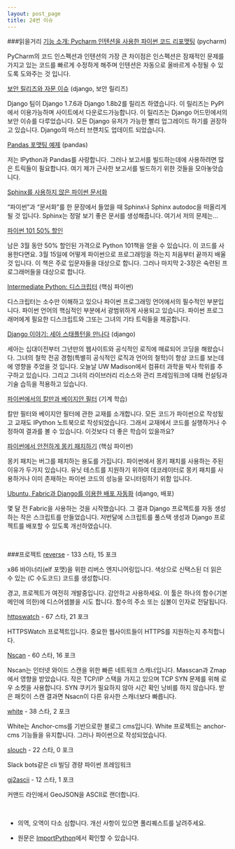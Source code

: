 ```yaml
---
layout: post_page
title: 24번 이슈
---
```


###읽을거리
<a href="http://mandrillapp.com/track/click/30273974/feedproxy.google.com?p=eyJzIjoiZWxpY01paUxTOGxaQmVwSmZPZl82NGF0czFzIiwidiI6MSwicCI6IntcInVcIjozMDI3Mzk3NCxcInZcIjoxLFwidXJsXCI6XCJodHRwOlxcXC9cXFwvZmVlZHByb3h5Lmdvb2dsZS5jb21cXFwvfnJcXFwvUHljaGFybVxcXC9-M1xcXC95d0M3ZmtpNmF2VVxcXC9cIixcImlkXCI6XCIyMGJhZmIyNzIwZGI0ZTE4YjA5ZDNkNGNmNjNlMDZkZFwiLFwidXJsX2lkc1wiOltcImJiYTlkNGQ1OWI0MjM3MDUzZTk3MWVhZDRiOTRkNGRkOGM0ZmVjYjBcIl19In0" target="_blank">기능 소개: Pycharm 인텐션을 사용한 파이썬 코드 리포맷팅</a> (pycharm)

PyCharm의 코드 인스펙션과 인텐션의 가장 큰 차이점은 인스펙션은 잠재적인 문제를 가지고 있는 코드를 빠르게 수정하게 해주며 인텐션은 자동으로 올바르게 수정될 수 있도록 도와주는 것 입니다.

<a href="http://mandrillapp.com/track/click/30273974/www.djangoproject.com?p=eyJzIjoiaUw3WWF1WUZKdHVaay1nbEMwVjhaMktaUEE4IiwidiI6MSwicCI6IntcInVcIjozMDI3Mzk3NCxcInZcIjoxLFwidXJsXCI6XCJodHRwczpcXFwvXFxcL3d3dy5kamFuZ29wcm9qZWN0LmNvbVxcXC93ZWJsb2dcXFwvMjAxNVxcXC9tYXJcXFwvMDlcXFwvc2VjdXJpdHktcmVsZWFzZXNcXFwvXCIsXCJpZFwiOlwiMjBiYWZiMjcyMGRiNGUxOGIwOWQzZDRjZjYzZTA2ZGRcIixcInVybF9pZHNcIjpbXCIzMTllMmRjYTRmNzJmOTQ3ODM3MWJjMjZkNGI3Y2IwM2I1ODJmMmJiXCJdfSJ9" target="_blank">보안 릴리즈와 자문 이슈</a> (django, 보안 릴리즈)

Django 팀이 Django 1.7.6과 Django 1.8b2를 릴리즈 하였습니다. 이 릴리즈는 PyPI에서 이용가능하며 사이트에서 다운로드가능합니다. 이 릴리즈는 Django 어드민에서의 보안 이슈를 다루었습니다. 모든 Django 유저가 가능한 빨리 업그레이드 하기를 권장하고 있습니다. Django의 마스터 브랜치도 업데이트 되었습니다.

<a href="http://mandrillapp.com/track/click/30273974/blog.henryhhammond.com?p=eyJzIjoiaW0xNXdVZHJJNlFibjA0cHozOHZfTGVjS1NRIiwidiI6MSwicCI6IntcInVcIjozMDI3Mzk3NCxcInZcIjoxLFwidXJsXCI6XCJodHRwOlxcXC9cXFwvYmxvZy5oZW5yeWhoYW1tb25kLmNvbVxcXC9wYW5kYXMtZm9ybWF0dGluZy1zbmlwcGV0c1xcXC9cIixcImlkXCI6XCIyMGJhZmIyNzIwZGI0ZTE4YjA5ZDNkNGNmNjNlMDZkZFwiLFwidXJsX2lkc1wiOltcIjc1MGQwMGE5MmI5MDA2NzFhYzBhZWU4MmRlNzc3MmRjNTBjNGI2ZTFcIl19In0" target="_blank">Pandas 포맷팅 예제</a> (pandas)

저는 IPython과 Pandas를 사랑합니다. 그러나 보고서를 빌드하는데에 사용하려면 많은 트릭들이 필요합니다. 여기 제가 근사한 보고서를 빌드하기 위한 것들을 모아놓앗습니다.

<a href="http://mandrillapp.com/track/click/30273974/evennia.blogspot.com?p=eyJzIjoiOXFvVnJac0U4X1JpdmV4blpwUnk2NWZLSkNrIiwidiI6MSwicCI6IntcInVcIjozMDI3Mzk3NCxcInZcIjoxLFwidXJsXCI6XCJodHRwOlxcXC9cXFwvZXZlbm5pYS5ibG9nc3BvdC5jb21cXFwvMjAxNVxcXC8wM1xcXC9kb2N1bWVudGluZy1weXRob24td2l0aG91dC1zcGhpbnguaHRtbFwiLFwiaWRcIjpcIjIwYmFmYjI3MjBkYjRlMThiMDlkM2Q0Y2Y2M2UwNmRkXCIsXCJ1cmxfaWRzXCI6W1wiMmJiOWNiZjIwYzM1Zjk2YjViOWYxNTgwZGNkMmM4OWIxOTc1MjRjNFwiXX0ifQ" target="_blank">Sphinx를 사용하지 않은 파이썬 문서화</a>

“파이썬”과 “문서화”를 한 문장에서 들었을 때 Sphinx나 Sphinx autodoc을 떠올리게 될 것 입니다. Sphinx는 정말 보기 좋은 문서를 생성해줍니다. 여기서 저의 문제는…

<a href="http://mandrillapp.com/track/click/30273974/feedproxy.google.com?p=eyJzIjoiRl9xMUdjcDJPZGEyd0ZYSzd4Rk1GclU0QXo0IiwidiI6MSwicCI6IntcInVcIjozMDI3Mzk3NCxcInZcIjoxLFwidXJsXCI6XCJodHRwOlxcXC9cXFwvZmVlZHByb3h5Lmdvb2dsZS5jb21cXFwvfnJcXFwvVGhlTW91c2VWc1RoZVB5dGhvblxcXC9-M1xcXC95VTVveURVc3JLc1xcXC9cIixcImlkXCI6XCIyMGJhZmIyNzIwZGI0ZTE4YjA5ZDNkNGNmNjNlMDZkZFwiLFwidXJsX2lkc1wiOltcIjhjYmEzMDZiMzM0YTRiM2FjMzgyMjdjMjExM2E5NWU4ZGYxODI3NGVcIl19In0" target="_blank">파이썬 101 50% 할인</a>

남은 3월 동안 50% 할인된 가격으로 Python 101책을 얻을 수 있습니다. 이 코드를 사용한다면요. 3월 15일에 어떻게 파이썬으로 프로그래밍을 하는지 처음부터 끝까지 배울 것 입니다. 이 책은 주로 입문자들을 대상으로 합니다. 그러나 마지막 2-3장은 숙련된 프로그래머들을 대상으로 합니다.

<a href="http://mandrillapp.com/track/click/30273974/intermediatepythonista.com?p=eyJzIjoiZ1E2cjR2MXpTekowUEdPWDRpZ2VGN1FfUVFvIiwidiI6MSwicCI6IntcInVcIjozMDI3Mzk3NCxcInZcIjoxLFwidXJsXCI6XCJodHRwOlxcXC9cXFwvaW50ZXJtZWRpYXRlcHl0aG9uaXN0YS5jb21cXFwvY2xhc3Nlcy1hbmQtb2JqZWN0cy1paS1kZXNjcmlwdG9yc1wiLFwiaWRcIjpcIjIwYmFmYjI3MjBkYjRlMThiMDlkM2Q0Y2Y2M2UwNmRkXCIsXCJ1cmxfaWRzXCI6W1wiN2Q1Y2VhZGUzNmQ0ZDBjY2FhNTBkNjQwNTg1YjFjZjZhNmM4MDRhOFwiXX0ifQ" target="_blank">Intermediate Python: 디스크립터</a> (핵심 파이썬)

디스크립터는 소수만 이해하고 있으나 파이썬 프로그래밍 언어에서의 필수적인 부분입니다. 파이썬 언어의 핵심적인 부분에서 광범위하게 사용되고 있습니다. 파이썬 프로그래머에게 필요한 디스크립트와 그또는 그녀의 기타 트릭들을 제공합니다.

<a href="http://mandrillapp.com/track/click/30273974/blog.djangogirls.org?p=eyJzIjoiUHJaZ1NEeGlySWpSbXhZcUhPaVYzZF90eFJrIiwidiI6MSwicCI6IntcInVcIjozMDI3Mzk3NCxcInZcIjoxLFwidXJsXCI6XCJodHRwOlxcXC9cXFwvYmxvZy5kamFuZ29naXJscy5vcmdcXFwvcG9zdFxcXC8xMTMxNzA5MTk1MjhcXFwveW91ci1kamFuZ28tc3RvcnktbWVldC1jZWEtc3RhcGxldG9uXCIsXCJpZFwiOlwiMjBiYWZiMjcyMGRiNGUxOGIwOWQzZDRjZjYzZTA2ZGRcIixcInVybF9pZHNcIjpbXCJhYmFkYjFlODJlNDdmYjZiNTJkNjMzNmU1NDRkMzkwNDEwYjk1NjM0XCJdfSJ9" target="_blank">Django 이야기: 세아 스태플턴을 만나다</a> (django)

세아는 십대이전부터 그년만의 웹사이트와 공식적인 로직에 매료되어 코딩을 해왔습니다. 그녀의 철학 전공 경험(특별히 공식적인 로직과 언어의 철학)이 항상 코드를 보는데에 영향을 주었을 것 입니다. 오늘날 UW Madison에서 컴퓨터 과학을 박사 학위를 추구하고 있습니다. 그리고 그녀의 라이브러리 리소스와 관리 프레임워크에 대해 컨설팅과 기술 습득을 적용하고 있습니다.

<a href="http://mandrillapp.com/track/click/30273974/nbviewer.ipython.org?p=eyJzIjoib2RMZ0F3MFVxMnJLUnNCWnp3MnZEczROT01NIiwidiI6MSwicCI6IntcInVcIjozMDI3Mzk3NCxcInZcIjoxLFwidXJsXCI6XCJodHRwOlxcXC9cXFwvbmJ2aWV3ZXIuaXB5dGhvbi5vcmdcXFwvZ2l0aHViXFxcL3JsYWJiZVxcXC9LYWxtYW4tYW5kLUJheWVzaWFuLUZpbHRlcnMtaW4tUHl0aG9uXFxcL2Jsb2JcXFwvbWFzdGVyXFxcL3RhYmxlX29mX2NvbnRlbnRzLmlweW5iXCIsXCJpZFwiOlwiMjBiYWZiMjcyMGRiNGUxOGIwOWQzZDRjZjYzZTA2ZGRcIixcInVybF9pZHNcIjpbXCJlYjJmZWRmYWIxNmYwZjRlYzRiNWMyN2M2NDljMDI0OGI0ZDI2NGNjXCJdfSJ9" target="_blank">파이썬에서의 칼만과 베이지안 필터</a> (기계 학습)

칼만 필터와 베이지안 필터에 관한 교재를 소개합니다. 모든 코드가 파이썬으로 작성됬고 교재도 IPython 노트북으로 작성되었습니다. 그래서 교재에서 코드를 실행하거나 수정하여 결과를 볼 수 있습니다. 이것보다 더 좋은 학습이 있을까요?

<a href="http://mandrillapp.com/track/click/30273974/blog.dscpl.com.au?p=eyJzIjoibVJGdmdTRkdkbWc5ZGNWVmV2Z3RfR1B0YzFFIiwidiI6MSwicCI6IntcInVcIjozMDI3Mzk3NCxcInZcIjoxLFwidXJsXCI6XCJodHRwOlxcXC9cXFwvYmxvZy5kc2NwbC5jb20uYXVcXFwvMjAxNVxcXC8wM1xcXC9zYWZlbHktYXBwbHlpbmctbW9ua2V5LXBhdGNoZXMtaW4tcHl0aG9uLmh0bWxcIixcImlkXCI6XCIyMGJhZmIyNzIwZGI0ZTE4YjA5ZDNkNGNmNjNlMDZkZFwiLFwidXJsX2lkc1wiOltcIjhlZDQ0ZjE5NTU1YmI0MmJhMGY3MzQ5ZDNiNDQxMjRhODNiYzhjN2ZcIl19In0" target="_blank">파이썬에서 안전하게 몽키 패치하기</a> (핵심 파이썬)

몽키 패치는 버그를 패치하는 용도를 가집니다. 파이썬에서 몽키 패치를 사용하는 주된 이유가 두가지 있습니다. 유닛 테스트를 지원하기 위하여 데코레이터로 몽키 패치를 사용하거나 이미 존재하는 파이썬 코드의 성능을 모니터링하기 위함 입니다.

<a href="http://mandrillapp.com/track/click/30273974/ilian.io?p=eyJzIjoiMjYzN3FJYzRubFgxa3JhVklBSmUtbFdCQWs0IiwidiI6MSwicCI6IntcInVcIjozMDI3Mzk3NCxcInZcIjoxLFwidXJsXCI6XCJodHRwOlxcXC9cXFwvaWxpYW4uaW9cXFwvYXV0b21hdGVkLWRlcGxveW1lbnQtd2l0aC11YnVudHUtZmFicmljLWFuZC1kamFuZ29cXFwvXCIsXCJpZFwiOlwiMjBiYWZiMjcyMGRiNGUxOGIwOWQzZDRjZjYzZTA2ZGRcIixcInVybF9pZHNcIjpbXCJmNzk0MDIwZGEyZDcxZDJmOTczMGFlOWJmMWNjNWJlMGVlYWMzMTkwXCJdfSJ9" target="_blank">Ubuntu, Fabric과 Django를 이용한 배포 자동화</a> (django, 배포)

몇 달 전 Fabric을 사용하는 것을 시작했습니다. 그 결과 Django 프로젝트를 자동 생성하는 작은 스크립트를 만들었습니다. 저번달에 스크립트를 풀스택 생성과 Django 프로젝트를 배포할 수 있도록 개선하였습니다.

<br />

###프로젝트
<a href="http://mandrillapp.com/track/click/30273974/github.com?p=eyJzIjoiSzl6N2k3RFk2Wm9oa3BfSUphM2pXYW9HNXM4IiwidiI6MSwicCI6IntcInVcIjozMDI3Mzk3NCxcInZcIjoxLFwidXJsXCI6XCJodHRwczpcXFwvXFxcL2dpdGh1Yi5jb21cXFwvam9lbHB4XFxcL3JldmVyc2VcIixcImlkXCI6XCIyMGJhZmIyNzIwZGI0ZTE4YjA5ZDNkNGNmNjNlMDZkZFwiLFwidXJsX2lkc1wiOltcIjJjM2M5YzE1NTYyZTBmYTcyY2Q0ZWE1NjUyMDgxZjE1OWM2NTUyMWZcIl19In0" target="_blank">reverse</a> - 133 스타, 15 포크

x86 바이너리(elf 포맷)을 위한 리버스 엔지니어링입니다. 색상으로 신택스된 더 읽은 수 있는 (C 수도코드) 코드를 생성합니다.

경고, 프로젝트가 여전히 개발중입니다. 감안하고 사용하세요. 이 툴은 하나의 함수(기본 메인에 의한)에 디스어셈블을 시도 합니다. 함수의 주소 또는 심볼이 인자로 전달됩니다.

<a href="http://mandrillapp.com/track/click/30273974/github.com?p=eyJzIjoibmxCYk1LSEJYVnZuTnM1VzE3SHhOV3NSUEM0IiwidiI6MSwicCI6IntcInVcIjozMDI3Mzk3NCxcInZcIjoxLFwidXJsXCI6XCJodHRwczpcXFwvXFxcL2dpdGh1Yi5jb21cXFwvZ3V0d29ydGhcXFwvaHR0cHN3YXRjaFwiLFwiaWRcIjpcIjIwYmFmYjI3MjBkYjRlMThiMDlkM2Q0Y2Y2M2UwNmRkXCIsXCJ1cmxfaWRzXCI6W1wiZjgwNjdkNGI1NzQ1ZjhjYWVmODFiZDk1N2FmNzZlZmM1YjdlMGNmZVwiXX0ifQ" target="_blank">httpswatch</a> - 67 스타, 21 포크

HTTPSWatch 프로젝트입니다. 중요한 웹사이트들이 HTTPS를 지원하는지 추적합니다.

<a href="http://mandrillapp.com/track/click/30273974/github.com?p=eyJzIjoiQ0VRU0UtU0Y3UVdNZURuVWt6Z0NaUFVtQUJRIiwidiI6MSwicCI6IntcInVcIjozMDI3Mzk3NCxcInZcIjoxLFwidXJsXCI6XCJodHRwczpcXFwvXFxcL2dpdGh1Yi5jb21cXFwvT2ZmZW5zaXZlUHl0aG9uXFxcL05zY2FuXCIsXCJpZFwiOlwiMjBiYWZiMjcyMGRiNGUxOGIwOWQzZDRjZjYzZTA2ZGRcIixcInVybF9pZHNcIjpbXCI3MTQyMDgyMjM5ZTI1MGIyYTU5ODEwZDkyNjhlNGY5ZmMwZGQyYTk1XCJdfSJ9" target="_blank">Nscan</a> - 60 스타, 16 포크

Nscan는 인터넷 와이드 스캔을 위한 빠른 네트워크 스캐너입니다. Masscan과 Zmap에서 영향을 받았습니다. 작은 TCP/IP 스택을 가지고 있으며 TCP SYN 문제를 위해 로우 소켓을 사용합니다. SYN 쿠키가 필요하지 않아 시간 확인 낭비를 하지 않습니다. 받은 패킷이 스캔 결과면 Nsacn이 다른 유사한 스캐너보다 빠릅니다.

<a href="http://mandrillapp.com/track/click/30273974/github.com?p=eyJzIjoiYi05bk9QVy1FZi11bUtldjNmeEdTTTNzeGgwIiwidiI6MSwicCI6IntcInVcIjozMDI3Mzk3NCxcInZcIjoxLFwidXJsXCI6XCJodHRwczpcXFwvXFxcL2dpdGh1Yi5jb21cXFwvdGhvbWFzaHVhbmdcXFwvd2hpdGVcIixcImlkXCI6XCIyMGJhZmIyNzIwZGI0ZTE4YjA5ZDNkNGNmNjNlMDZkZFwiLFwidXJsX2lkc1wiOltcIjE0YjY3OTY2NmE1NWY0OTZmMTYxMDRkMmI1NTc0MjM5MTkzY2YyYzNcIl19In0" target="_blank">white</a> - 38 스타, 2 포크

White는 Anchor-cms를 기반으로한 블로그 cms입니다. White 프로젝트는 anchor-cms 기능들을 유지합니다. 그러나 파이썬으로 작성되었습니다.

<a href="http://mandrillapp.com/track/click/30273974/github.com?p=eyJzIjoibGVTTjFORVBtOEEzYjBHbk9FazZyZlVHWmNFIiwidiI6MSwicCI6IntcInVcIjozMDI3Mzk3NCxcInZcIjoxLFwidXJsXCI6XCJodHRwczpcXFwvXFxcL2dpdGh1Yi5jb21cXFwvdmVubW9cXFwvc2xvdWNoXCIsXCJpZFwiOlwiMjBiYWZiMjcyMGRiNGUxOGIwOWQzZDRjZjYzZTA2ZGRcIixcInVybF9pZHNcIjpbXCJlMjY3N2Y2NWM4ZTJhZjQ4YTg5MDIxNTE0NjIzMTI4OGVkNGU2NGFiXCJdfSJ9" target="_blank">slouch</a> - 22 스타, 0 포크

Slack bots같은 cli 빌딩 경량 파이썬 프레임워크

<a href="http://mandrillapp.com/track/click/30273974/github.com?p=eyJzIjoiVUVfQVB4YW5keWpDalRQY0F6T0xWVlg1NGpzIiwidiI6MSwicCI6IntcInVcIjozMDI3Mzk3NCxcInZcIjoxLFwidXJsXCI6XCJodHRwczpcXFwvXFxcL2dpdGh1Yi5jb21cXFwvZ2Vvd3Vyc3RlclxcXC9najJhc2NpaVwiLFwiaWRcIjpcIjIwYmFmYjI3MjBkYjRlMThiMDlkM2Q0Y2Y2M2UwNmRkXCIsXCJ1cmxfaWRzXCI6W1wiOGU2YzI1ODc0ZDZhNjgyNTRjZjc4NDM2ZmJlNzgwYWM4MmUyMDQ2MlwiXX0ifQ" target="_blank">gj2ascii</a> - 12 스타, 1 포크

커맨드 라인에서 GeoJSON을 ASCII로 랜더합니다.

<br />

* 의역, 오역이 다소 심합니다. 개선 사항이 있으면 풀리퀘스트를 날려주세요.

* 원문은 <a href="http://importpython.com/newsletter/no/24/" target="_blank">ImportPython</a>에서 확인할 수 있습니다.